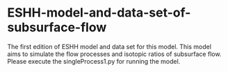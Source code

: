 # ESHH-model-and-data-set-of-subsurface-flow
The first edition of ESHH model and data set for this model. This model aims to simulate the flow processes and isotopic ratios of subsurface flow.
Please execute the singleProcess1.py for running the model.
